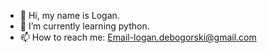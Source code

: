 - 👋 Hi, my name is Logan.
- 🌱 I’m currently learning python.
- 📫 How to reach me: Email-logan.debogorski@gmail.com

<!---
logandebo/logandebo is a ✨ special ✨ repository because its `README.md` (this file) appears on your GitHub profile.
You can click the Preview link to take a look at your changes.
--->
